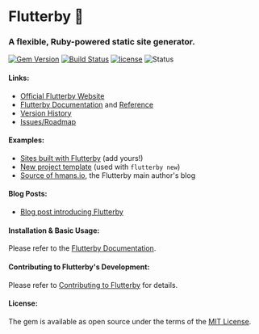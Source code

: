 # Flutterby 🦋

### A flexible, Ruby-powered static site generator.

[![Gem Version](https://badge.fury.io/rb/flutterby.svg)](https://badge.fury.io/rb/flutterby) [![Build Status](https://travis-ci.org/hmans/flutterby.svg?branch=master)](https://travis-ci.org/hmans/flutterby) [![license](https://img.shields.io/github/license/hmans/flutterby.svg)](https://github.com/hmans/flutterby/blob/master/LICENSE.txt) ![Status](https://img.shields.io/badge/status-active-brightgreen.svg)


#### Links:

- [Official Flutterby Website](http://www.flutterby.run/)
- [Flutterby Documentation](http://www.flutterby.run/docs/) and [Reference](http://www.rubydoc.info/github/hmans/flutterby)
- [Version History](https://github.com/hmans/flutterby/blob/master/CHANGES.md)
- [Issues/Roadmap](https://github.com/hmans/flutterby/issues)

#### Examples:

- [Sites built with Flutterby](https://github.com/hmans/flutterby/wiki/Sites-built-with-Flutterby) (add yours!)
- [New project template](https://github.com/hmans/flutterby/tree/master/lib/templates/new_project/site) (used with `flutterby new`)
- [Source of hmans.io](https://github.com/hmans/hmans_me/tree/master/site), the Flutterby main author's blog

#### Blog Posts:

- [Blog post introducing Flutterby](http://hmans.io/posts/2017/01/11/flutterby.html)


#### Installation & Basic Usage:

Please refer to the [Flutterby Documentation](http://www.flutterby.run/docs/).


#### Contributing to Flutterby's Development:

Please refer to [Contributing to Flutterby](http://www.flutterby.run/docs/flutterby-development/contributing-to-flutterby.html) for details.



#### License:

The gem is available as open source under the terms of the [MIT License](http://opensource.org/licenses/MIT).
